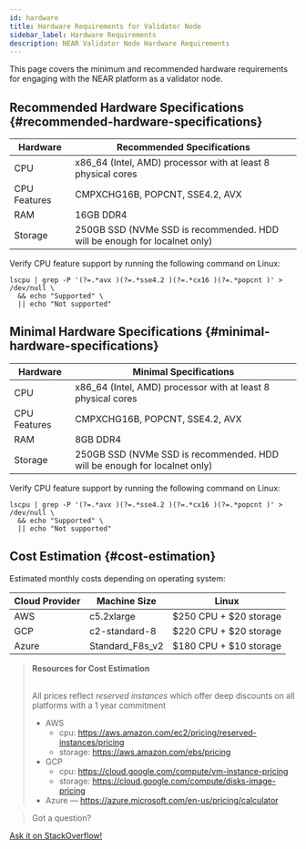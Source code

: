 ```yaml
---
id: hardware
title: Hardware Requirements for Validator Node
sidebar_label: Hardware Requirements
description: NEAR Validator Node Hardware Requirements
---
```


This page covers the minimum and recommended hardware requirements for engaging with the NEAR platform as a validator node.


## Recommended Hardware Specifications {#recommended-hardware-specifications}

| Hardware       |  Recommended Specifications                                                  |
| -------------- | ---------------------------------------------------------------              |
| CPU            | x86_64 (Intel, AMD) processor with at least 8 physical cores                 |
| CPU Features   | CMPXCHG16B, POPCNT, SSE4.2, AVX                                              |
| RAM            | 16GB DDR4                                                                    |
| Storage        | 250GB SSD (NVMe SSD is recommended. HDD will be enough for localnet only)    |

Verify CPU feature support by running the following command on Linux:

```
lscpu | grep -P '(?=.*avx )(?=.*sse4.2 )(?=.*cx16 )(?=.*popcnt )' > /dev/null \
  && echo "Supported" \
  || echo "Not supported"
```

## Minimal Hardware Specifications {#minimal-hardware-specifications}

| Hardware       |  Minimal Specifications                                                     |
| -------------- | ---------------------------------------------------------------             |
| CPU            | x86_64 (Intel, AMD) processor with at least 8 physical cores                |
| CPU Features   | CMPXCHG16B, POPCNT, SSE4.2, AVX                                             |
| RAM            | 8GB DDR4                                                                    |
| Storage        | 250GB SSD (NVMe SSD is recommended. HDD will be enough for localnet only)   |

Verify CPU feature support by running the following command on Linux:

```
lscpu | grep -P '(?=.*avx )(?=.*sse4.2 )(?=.*cx16 )(?=.*popcnt )' > /dev/null \
  && echo "Supported" \
  || echo "Not supported"
```

## Cost Estimation {#cost-estimation}

Estimated monthly costs depending on operating system:

| Cloud Provider | Machine Size    | Linux                  |
| -------------- | --------------- | ---------------------- |
| AWS            | c5.2xlarge      | $250 CPU + $20 storage |
| GCP            | c2-standard-8   | $220 CPU + $20 storage |
| Azure          | Standard_F8s_v2 | $180 CPU + $10 storage |

<blockquote class="info">
<strong>Resources for Cost Estimation</strong><br /><br />

All prices reflect *reserved instances* which offer deep discounts on all platforms with a 1 year commitment

- AWS
  - cpu: https://aws.amazon.com/ec2/pricing/reserved-instances/pricing
  - storage: https://aws.amazon.com/ebs/pricing
- GCP
  - cpu: https://cloud.google.com/compute/vm-instance-pricing
  - storage: https://cloud.google.com/compute/disks-image-pricing
- Azure — https://azure.microsoft.com/en-us/pricing/calculator

</blockquote>

>Got a question?
<a href="https://stackoverflow.com/questions/tagged/nearprotocol">
  <h8>Ask it on StackOverflow!</h8></a>
